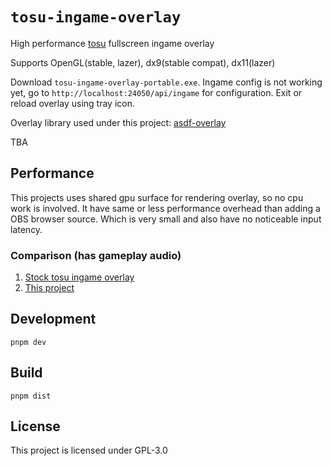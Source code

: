 # `tosu-ingame-overlay`
High performance [tosu](https://github.com/tosuapp/tosu) fullscreen ingame overlay

Supports OpenGL(stable, lazer), dx9(stable compat), dx11(lazer)

Download `tosu-ingame-overlay-portable.exe`.
Ingame config is not working yet, go to `http://localhost:24050/api/ingame` for configuration.
Exit or reload overlay using tray icon.

Overlay library used under this project: [asdf-overlay](https://github.com/storycraft/asdf-overlay)

TBA

## Performance
This projects uses shared gpu surface for rendering overlay, so no cpu work is involved.
It have same or less performance overhead than adding a OBS browser source.
Which is very small and also have no noticeable input latency.

### Comparison (has gameplay audio)
1. [Stock tosu ingame overlay](https://www.youtube.com/watch?v=4Sm1Rucjrgw)
2. [This project](https://www.youtube.com/watch?v=6rsQ6_xVa8U)

## Development
```
pnpm dev
```

## Build
```
pnpm dist
```

## License
This project is licensed under GPL-3.0
